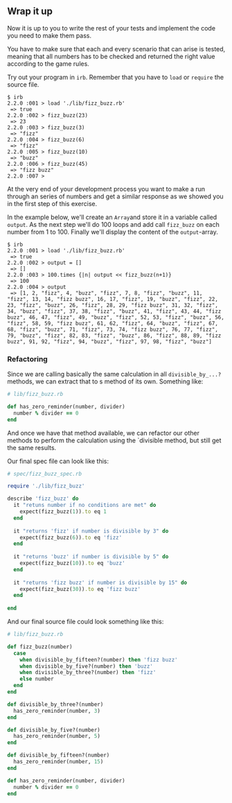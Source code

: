 ## Wrap it up

Now it is up to you to write the rest of your tests and implement the code you need to make them pass.

You have to make sure that each and every scenario that can arise is tested, meaning that all numbers has to be checked and returned the right value according to the game rules.

Try out your program in `irb`. Remember that you have to `load` or `require` the source file.

```irb
$ irb
2.2.0 :001 > load './lib/fizz_buzz.rb'
 => true 
2.2.0 :002 > fizz_buzz(23)
 => 23 
2.2.0 :003 > fizz_buzz(3)
 => "fizz" 
2.2.0 :004 > fizz_buzz(6)
 => "fizz" 
2.2.0 :005 > fizz_buzz(10)
 => "buzz" 
2.2.0 :006 > fizz_buzz(45)
 => "fizz buzz" 
2.2.0 :007 > 
```

At the very end of your development process you want to make a run through an series of numbers and get a similar response as we showed you in the first step of this exercise.

In the example below, we'll create an `Array`and store it in a variable called `output`. As the next step we'll do 100 loops and add call `fizz_buzz` on each number from 1 to 100. Finally we'll display the content of the `output`-array.

```irb
$ irb
2.2.0 :001 > load './lib/fizz_buzz.rb'
 => true 
2.2.0 :002 > output = []
 => []
2.2.0 :003 > 100.times {|n| output << fizz_buzz(n+1)}
 => 100 
2.2.0 :004 > output
 => [1, 2, "fizz", 4, "buzz", "fizz", 7, 8, "fizz", "buzz", 11, "fizz", 13, 14, "fizz buzz", 16, 17, "fizz", 19, "buzz", "fizz", 22, 23, "fizz", "buzz", 26, "fizz", 28, 29, "fizz buzz", 31, 32, "fizz", 34, "buzz", "fizz", 37, 38, "fizz", "buzz", 41, "fizz", 43, 44, "fizz buzz", 46, 47, "fizz", 49, "buzz", "fizz", 52, 53, "fizz", "buzz", 56, "fizz", 58, 59, "fizz buzz", 61, 62, "fizz", 64, "buzz", "fizz", 67, 68, "fizz", "buzz", 71, "fizz", 73, 74, "fizz buzz", 76, 77, "fizz", 79, "buzz", "fizz", 82, 83, "fizz", "buzz", 86, "fizz", 88, 89, "fizz buzz", 91, 92, "fizz", 94, "buzz", "fizz", 97, 98, "fizz", "buzz"] 
```

### Refactoring
Since we are calling basically the same calculation in all `divisible_by_...?` methods, we can extract that to s method of its own. Something like:

```ruby
# lib/fizz_buzz.rb

def has_zero_reminder(number, divider)
  number % divider == 0
end
```

And once we have that method available, we can refactor our other methods to perform the calculation using the `divisible method, but still get the same results. 

Our final spec file can look like this:

```ruby
# spec/fizz_buzz_spec.rb

require './lib/fizz_buzz'

describe 'fizz_buzz' do
  it "retuns number if no conditions are met" do
    expect(fizz_buzz(1)).to eq 1 
  end
  
  it "returns 'fizz' if number is divisible by 3" do
    expect(fizz_buzz(6)).to eq 'fizz'
  end
  
  it "returns 'buzz' if number is divisible by 5" do
    expect(fizz_buzz(10)).to eq 'buzz'
  end
  
  it "returns 'fizz buzz' if number is divisible by 15" do
    expect(fizz_buzz(30)).to eq 'fizz buzz'
  end
  
end
```

And our final source file could look something like this:

```ruby
# lib/fizz_buzz.rb

def fizz_buzz(number)
  case
    when divisible_by_fifteen?(number) then 'fizz buzz'
    when divisible_by_five?(number) then 'buzz'
    when divisible_by_three?(number) then 'fizz'
    else number
  end
end

def divisible_by_three?(number)
  has_zero_reminder(number, 3)
end

def divisible_by_five?(number)
  has_zero_reminder(number, 5)
end

def divisible_by_fifteen?(number)
  has_zero_reminder(number, 15)
end

def has_zero_reminder(number, divider)
  number % divider == 0
end
```





